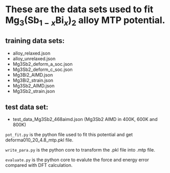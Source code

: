 # These are the data sets used to fit Mg$_{3}$(Sb$_{1-x}$Bi$_{x}$)$_{2}$ alloy MTP potential.

## training data sets:
* alloy_relaxed.json
* alloy_unrelaxed.json
* Mg3Sb2_deform_a_soc.json    
* Mg3Sb2_deform_c_soc.json
* Mg3Bi2_AIMD.json
* Mg3Bi2_strain.json
* Mg3Sb2_AIMD.json
* Mg3Sb2_strain.json

## test data set:
* test_data_Mg3Sb2_468aimd.json (Mg3Sb2 AIMD in 400K, 600K and 800K)

`pot_fit.py` is the python file used to fit this potential and get
deforma010_20_4.8_mtp.pkl file.

`write_para.py` is the python core to transform the .pkl file 
into .mtp file.

`evaluate.py` is the python core to evalute the force and energy error compared with DFT calculation.